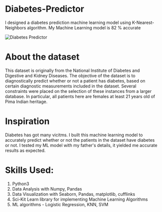 # Diabetes-Predictor
I designed a diabetes prediction machine learning model using K-Nearest-Neighbors algorithm. My Machine Learning model is 82 % accurate

![Diabetes Predictor](https://3c1703fe8d.site.internapcdn.net/newman/gfx/news/2017/1-rudnuniversi.jpg)

# About the dataset 
This dataset is originally from the National Institute of Diabetes and Digestive and Kidney Diseases. The objective of the dataset is to diagnostically predict whether or not a patient has diabetes, based on certain diagnostic measurements included in the dataset. Several constraints were placed on the selection of these instances from a larger database. In particular, all patients here are females at least 21 years old of Pima Indian heritage.


# Inspiration
Diabetes has got many vicitms. I built this machine learning model to accurately predict whether or not the patients in the dataset  have diabetes or not. I tested my ML model with my father's details, it yielded me accurate results as expected.

# Skills Used:
1. Python3
2. Data Analysis with Numpy, Pandas
3. Data Visualization with Seaborn, Pandas, matplotlib, cufflinks
4. Sci-Kit Learn library for implementing Machine Learning Algorithms
5. ML algorithms - Logistic Regression, KNN, SVM
